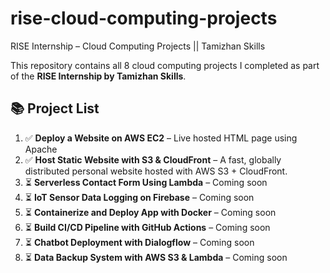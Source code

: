 # rise-cloud-computing-projects
RISE Internship – Cloud Computing Projects || Tamizhan Skills

This repository contains all 8 cloud computing projects I completed as part of the **RISE Internship by Tamizhan Skills**.

## 📚 Project List

1. ✅ **Deploy a Website on AWS EC2** – Live hosted HTML page using Apache
2. ✅ **Host Static Website with S3 & CloudFront** – A fast, globally distributed personal website hosted with AWS S3 + CloudFront.
3. ⏳ **Serverless Contact Form Using Lambda** – Coming soon
4. ⏳ **IoT Sensor Data Logging on Firebase** – Coming soon
5. ⏳ **Containerize and Deploy App with Docker** – Coming soon
6. ⏳ **Build CI/CD Pipeline with GitHub Actions** – Coming soon
7. ⏳ **Chatbot Deployment with Dialogflow** – Coming soon
8. ⏳ **Data Backup System with AWS S3 & Lambda** – Coming soon
